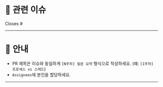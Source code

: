 # 🐛 관련 이슈
<!-- 닫을 이슈 번호를 적어주세요. 예: Closes #12 -->
Closes #

---

# 📢 안내
- PR 제목은 이슈와 동일하게 `[N주차] 질문 요약` 형식으로 작성하세요. (예: `[1주차] 프로세스 vs 스레드`)
- `Assignees`에 본인을 할당하세요.

---